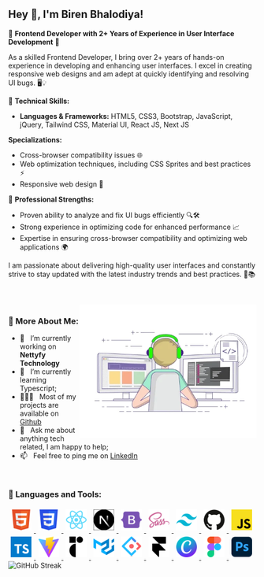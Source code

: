 ## Hey 👋, I'm Biren Bhalodiya!

🌟 **Frontend Developer with 2+ Years of Experience in User Interface Development** 🌟

As a skilled Frontend Developer, I bring over 2+ years of hands-on experience in developing and enhancing user interfaces. I excel in creating responsive web designs and am adept at quickly identifying and resolving UI bugs. 🖥️💡

🚀 **Technical Skills:**

- **Languages & Frameworks:** HTML5, CSS3, Bootstrap, JavaScript, jQuery, Tailwind CSS, Material UI, React JS, Next JS

**Specializations:**

- Cross-browser compatibility issues 🌐
- Web optimization techniques, including CSS Sprites and best practices ⚡
- Responsive web design 📱

💪 **Professional Strengths:**

- Proven ability to analyze and fix UI bugs efficiently 🔍🛠️
- Strong experience in optimizing code for enhanced performance 📈
- Expertise in ensuring cross-browser compatibility and optimizing web applications 🌍

I am passionate about delivering high-quality user interfaces and constantly strive to stay updated with the latest industry trends and best practices. 🌟📚

<br/>
<br/>

<img align="right" alt="GIF" src="/assets/developer.webp" width="360px"/>
  
### 🧐 More About Me:

- 🔭 &nbsp; I’m currently working on **Nettyfy Technology**
- 🌱 &nbsp; I’m currently learning Typescript;
- 👨🏻‍💻 &nbsp; Most of my projects are available on [Github](https://github.com/birenbhalodiya)
- 💬 &nbsp; Ask me about anything tech related, I am happy to help;
- 📫 &nbsp; Feel free to ping me on [LinkedIn](https://www.linkedin.com/in/biren-bhalodiya-699558237/)

<br>

### 🔨 Languages and Tools:

<!-- <a href="https://developer.mozilla.org/en-US/docs/Web/JavaScript" target="_blank"> <img align="left" alt="JavaScript" height ="42px" width='42px' style="margin: 5px; object-fit:content;"  src="https://raw.githubusercontent.com/rahul-jha98/github_readme_icons/main/language_and_tools/square/javascript/javascript.svg"> </a> -->

<a href="https://developer.mozilla.org/en-US/docs/Web/HTML" target="_blank">
    <img alt="HTML5" height="42px" width="42px" src="/assets/technologies/html5.png" style="margin: 5px;">
</a>
<a href="https://developer.mozilla.org/en-US/docs/Web/CSS" target="_blank">
    <img alt="CSS3" height="42px" width="42px" src="/assets/technologies/css3.png" style="margin: 5px;">
</a>
<a href="https://react.dev/" target="_blank">
    <img alt="ReactJS" height="42px" width="42px" src="/assets/technologies/reactjs.png" style="margin: 5px;">
</a>
<a href="https://nextjs.org/" target="_blank">
    <img alt="NextJS" height="42px" width="42px" src="/assets/technologies/nextjs2.png" style="margin: 5px;">
</a>
<a href="https://getbootstrap.com/" target="_blank">
    <img alt="Bootstrap" height="42px" width="42px" src="/assets/technologies/bootstrap5.png" style="margin: 5px;">
</a>
<a href="https://sass-lang.com/" target="_blank">
    <img alt="SASS" height="42px" width="42px" src="/assets/technologies/sass.png" style="margin: 5px;">
</a>
<a href="https://tailwindcss.com/" target="_blank">
    <img alt="TailwindCSS" height="42px" width="42px" src="/assets/technologies/tailwindcss.png" style="margin: 5px;">
</a>
<a href="https://github.com/" target="_blank">
    <img alt="GitHub" height="42px" width="42px" src="/assets/technologies/github.png" style="margin: 5px;">
</a>
<a href="https://javascript.info/" target="_blank">
    <img alt="JavaScript" height="42px" width="42px" src="/assets/technologies/js.png" style="margin: 5px;">
</a>
<a href="https://www.typescriptlang.org/" target="_blank">
    <img alt="TypeScript" height="42px" width="42px" src="/assets/technologies/typescript.png" style="margin: 5px;">
</a>
<a href="https://vitejs.dev/" target="_blank">
    <img alt="ViteJS" height="42px" width="42px" src="/assets/technologies/vitejs.png" style="margin: 5px;">
</a>
<a href="https://www.radix-ui.com/" target="_blank">
    <img alt="Radix UI" height="42px" width="42px" src="/assets/technologies/radixui.png" style="margin: 5px;">
</a>
<a href="https://mui.com/material-ui/" target="_blank">
    <img alt="Material UI" height="42px" width="42px" src="/assets/technologies/materialui.png" style="margin: 5px;">
</a>
<a href="https://ant.design/" target="_blank">
    <img alt="Ant Design" height="42px" width="42px" src="/assets/technologies/antd.png" style="margin: 5px;">
</a>
<a href="https://www.framer.com/" target="_blank">
    <img alt="Framer" height="42px" width="42px" src="/assets/technologies/framer.png" style="margin: 5px;">
</a>
<a href="https://www.canva.com/" target="_blank">
    <img alt="Canva" height="42px" width="42px" src="/assets/technologies/canva.png" style="margin: 5px;">
</a>
<a href="https://www.figma.com" target="_blank">
    <img alt="Figma" height="42px" width="42px" src="/assets/technologies/figma.png" style="margin: 5px;">
</a>
<a href="https://www.adobe.com/in/products/photoshop.html" target="_blank">
    <img alt="Photoshop" height="42px" width="42px" src="/assets/technologies/ps.png" style="margin: 5px;">
</a>

<br>

<img src="https://streak-stats.demolab.com?user=birenbhalodiya" alt="GitHub Streak" />
